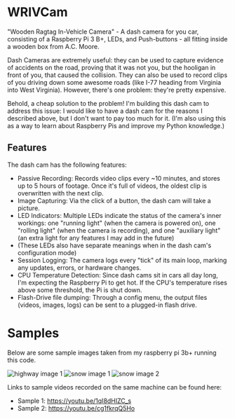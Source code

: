 # WRIVCam
"Wooden Ragtag In-Vehicle Camera" - A dash camera for you car, consisting of a Raspberry Pi 3 B+, LEDs, and Push-buttons - all fitting inside a wooden box from A.C. Moore.

Dash Cameras are extremely useful: they can be used to capture evidence of accidents on the road, proving that it was not you, but the hooligan in front of you, that caused the collision. They can also be used to record clips of you driving down some awesome roads (like I-77 heading from Virginia into West Virginia). However, there's one problem: they're pretty expensive.

Behold, a cheap solution to the problem! I'm building this dash cam to address this issue: I would like to have a dash cam for the reasons I described above, but I don't want to pay too much for it. (I'm also using this as a way to learn about Raspberry Pis and improve my Python knowledge.)

## Features
The dash cam has the following features:
* Passive Recording: Records video clips every ~10 minutes, and stores up to 5 hours of footage. Once it's full of videos, the oldest clip is overwritten with the next clip.
* Image Capturing: Via the click of a button, the dash cam will take a picture.
* LED Indicators: Multiple LEDs indicate the status of the camera's inner workings: one "running light" (when the camera is powered on), one "rolling light" (when the camera is recording), and one "auxiliary light" (an extra light for any features I may add in the future)
* (These LEDs also have separate meanings when in the dash cam's configuration mode)
* Session Logging: The camera logs every "tick" of its main loop, marking any updates, errors, or hardware changes.
* CPU Temperature Detection: Since dash cams sit in cars all day long, I'm expecting the Raspberry Pi to get hot. If the CPU's temperature rises above some threshold, the Pi is shut down.
* Flash-Drive file dumping: Through a config menu, the output files (videos, images, logs) can be sent to a plugged-in flash drive.

# Samples
Below are some sample images taken from my raspberry pi 3b+ running this code.

![highway image 1](https://github.com/cwshugg/wrivcam/blob/master/images/sample_images/sample_image_highway1.jpg?raw=true)
![snow image 1](https://github.com/cwshugg/wrivcam/blob/master/images/sample_images/sample_image_snow1.jpg?raw=true)
![snow image 2](https://github.com/cwshugg/wrivcam/blob/master/images/sample_images/sample_image_snow2.jpg?raw=true)

Links to sample videos recorded on the same machine can be found here:

* Sample 1: https://youtu.be/1qI8dHIZC_s
* Sample 2: https://youtu.be/cg1fkrqQ5Ho
